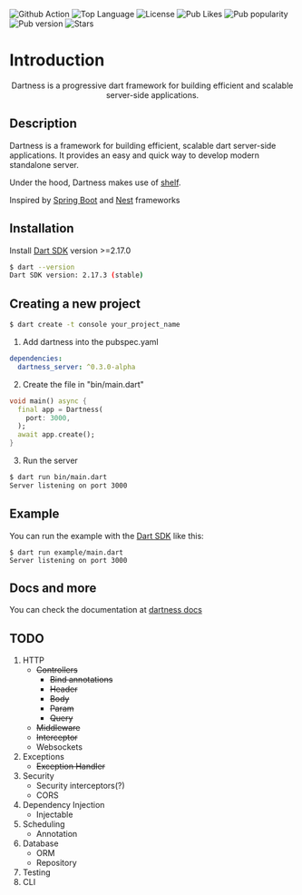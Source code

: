![Github Action](https://github.com/RicardoRB/dartness/actions/workflows/all.yml/badge.svg)
![Top Language](https://img.shields.io/github/languages/top/RicardoRB/dartness)
![License](https://img.shields.io/github/license/RicardoRB/dartness)
![Pub Likes](https://img.shields.io/pub/likes/dartness_server)
![Pub popularity](https://img.shields.io/pub/popularity/dartness_server)
![Pub version](https://img.shields.io/pub/v/dartness_server?include_prereleases)
![Stars](https://img.shields.io/github/stars/RicardoRB/dartness?style=social)

# Introduction

<p align="center">Dartness is a progressive dart framework for building efficient and scalable server-side applications.</p>

## Description

Dartness is a framework for building efficient, scalable dart server-side applications. It provides an easy and quick
way to develop modern standalone server.

Under the hood, Dartness makes use of [shelf](https://github.com/dart-lang/shelf).

Inspired by [Spring Boot](https://github.com/spring-projects/spring-boot) and [Nest](https://github.com/nestjs/nest)
frameworks

## Installation

Install [Dart SDK](https://dart.dev/get-dart) version >=2.17.0

```bash
$ dart --version            
Dart SDK version: 2.17.3 (stable)
```

## Creating a new project

```bash
$ dart create -t console your_project_name
```

1. Add dartness into the pubspec.yaml

```yaml
dependencies:
  dartness_server: ^0.3.0-alpha
```

2. Create the file in "bin/main.dart"

```dart
void main() async {
  final app = Dartness(
    port: 3000,
  );
  await app.create();
}

```

3. Run the server

```bash
$ dart run bin/main.dart
Server listening on port 3000
```

## Example

You can run the example with the [Dart SDK](https://dart.dev/get-dart)
like this:

```
$ dart run example/main.dart
Server listening on port 3000
```

## Docs and more

You can check the documentation at [dartness docs](https://ricardorb.github.io/dartness/)

## TODO

1. HTTP
    - <del>Controllers</del>
        - <del>Bind annotations</del>
        - <del>Header</del>
        - <del>Body</del>
        - <del>Param</del>
        - <del>Query</del>
    - <del>Middleware</del>
    - <del>Interceptor</del>
    - Websockets
2. Exceptions
    - <del>Exception Handler</del>
3. Security
    - Security interceptors(?)
    - CORS
4. Dependency Injection
    - Injectable
5. Scheduling
    - Annotation
6. Database
    - ORM
    - Repository
7. Testing
8. CLI